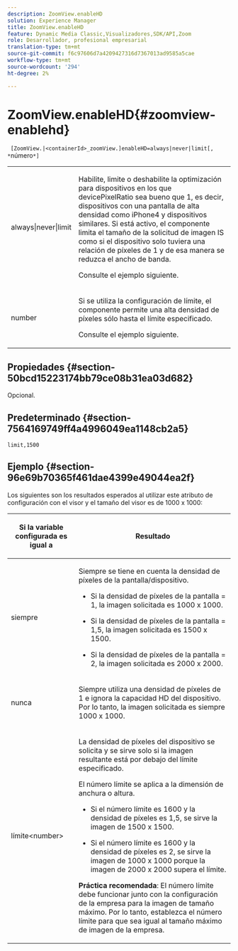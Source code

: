 ```yaml
---
description: ZoomView.enableHD
solution: Experience Manager
title: ZoomView.enableHD
feature: Dynamic Media Classic,Visualizadores,SDK/API,Zoom
role: Desarrollador, profesional empresarial
translation-type: tm+mt
source-git-commit: f6c97606d7a4209427316d7367013ad9585a5cae
workflow-type: tm+mt
source-wordcount: '294'
ht-degree: 2%

---
```



# ZoomView.enableHD{#zoomview-enablehd}

` [ZoomView.|<containerId>_zoomView.]enableHD=always|never|limit[, *`número`*]`

<table id="table_0BEA0B5FFDF64E5594B534B2A87A6D88"> 
 <tbody> 
  <tr> 
   <td colname="col1"> <p> <span class="codeph"> always|never|limit</span> </p> </td> 
   <td colname="col2"> <p> Habilite, limite o deshabilite la optimización para dispositivos en los que <span class="codeph"> devicePixelRatio</span> sea bueno que <span class="codeph"> 1</span>, es decir, dispositivos con una pantalla de alta densidad como iPhone4 y dispositivos similares. Si está activo, el componente limita el tamaño de la solicitud de imagen IS como si el dispositivo solo tuviera una relación de píxeles de <span class="codeph"> 1</span> y de esa manera se reduzca el ancho de banda. </p> <p>Consulte el ejemplo siguiente. </p> </td> 
  </tr> 
  <tr> 
   <td colname="col1"> <p> <span class="codeph"> <span class="varname"> number</span> </span> </p> </td> 
   <td colname="col2"> <p> Si se utiliza la configuración de límite, el componente permite una alta densidad de píxeles sólo hasta el límite especificado. </p> <p>Consulte el ejemplo siguiente. </p> </td> 
  </tr> 
 </tbody> 
</table>

## Propiedades {#section-50bcd15223174bb79ce08b31ea03d682}

Opcional.

## Predeterminado {#section-7564169749ff4a4996049ea1148cb2a5}

`limit,1500`

## Ejemplo {#section-96e69b70365f461dae4399e49044ea2f}

Los siguientes son los resultados esperados al utilizar este atributo de configuración con el visor y el tamaño del visor es de 1000 x 1000:

<table id="table_F97FEDA0EE1B4EF6AC9FF9060548ACA4"> 
 <thead> 
  <tr> 
   <th colname="col1" class="entry"> <p>Si la variable configurada es igual a </p> </th> 
   <th colname="col2" class="entry"> <p>Resultado </p> </th> 
  </tr> 
 </thead>
 <tbody> 
  <tr> 
   <td colname="col1"> <p> <span class="codeph"> siempre</span> </p> </td> 
   <td colname="col2"> <p>Siempre se tiene en cuenta la densidad de píxeles de la pantalla/dispositivo. </p> <p> 
     <ul id="ul_D8F31FDFCDB74B75A3B1BFBEE33AF2E2"> 
      <li id="li_8A1C6DCCE10545349C73029729211BB2"> <p>Si la densidad de píxeles de la pantalla = 1, la imagen solicitada es 1000 x 1000. </p> </li> 
      <li id="li_884156A34AC64B4E9B3ACC4C25EB710F"> <p>Si la densidad de píxeles de la pantalla = 1,5, la imagen solicitada es 1500 x 1500. </p> </li> 
      <li id="li_7EC699284A7F4E679E512C3DA8B5454F"> <p>Si la densidad de píxeles de la pantalla = 2, la imagen solicitada es 2000 x 2000. </p> </li> 
     </ul> </p> </td> 
  </tr> 
  <tr> 
   <td colname="col1"> <p> <span class="codeph"> nunca</span> </p> </td> 
   <td colname="col2"> <p>Siempre utiliza una densidad de píxeles de 1 e ignora la capacidad HD del dispositivo. Por lo tanto, la imagen solicitada es siempre 1000 x 1000. </p> </td> 
  </tr> 
  <tr> 
   <td colname="col1"> <p> <span class="codeph"> límite&lt;number&gt;</span> </p> </td> 
   <td colname="col2"> <p>La densidad de píxeles del dispositivo se solicita y se sirve solo si la imagen resultante está por debajo del límite especificado. </p> <p>El número límite se aplica a la dimensión de anchura o altura. </p> <p> 
     <ul id="ul_CEC06B2280164951BA1A0ADED99E8050"> 
      <li id="li_CA7A0980ACC54690A4F212DF53E2DC8A"> <p>Si el número límite es 1600 y la densidad de píxeles es 1,5, se sirve la imagen de 1500 x 1500. </p> </li> 
      <li id="li_A4AAD7FBFA0347B082789511CA6768A5"> <p>Si el número límite es 1600 y la densidad de píxeles es 2, se sirve la imagen de 1000 x 1000 porque la imagen de 2000 x 2000 supera el límite. </p> </li> 
     </ul> </p> <p> <b>Práctica recomendada</b>: El número límite debe funcionar junto con la configuración de la empresa para la imagen de tamaño máximo. Por lo tanto, establezca el número límite para que sea igual al tamaño máximo de imagen de la empresa. </p> </td> 
  </tr> 
 </tbody> 
</table>

